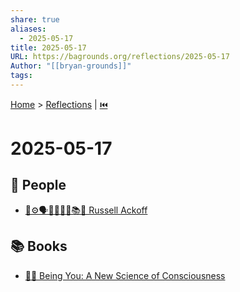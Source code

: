 ```yaml
---
share: true
aliases:
  - 2025-05-17
title: 2025-05-17
URL: https://bagrounds.org/reflections/2025-05-17
Author: "[[bryan-grounds]]"
tags: 
---
```

[Home](../index.md) > [Reflections](./index.md) | [⏮️](./2025-05-16.md)  
# 2025-05-17  
## 👥 People  
- [🤔⚙️🗣️🤝💡🧩🔭📚👴 Russell Ackoff](../people/russell-ackoff.md)  
  
## 📚 Books  
- [👤🧠 Being You: A New Science of Consciousness](../books/being-you-a-new-science-of-consciousness.md)
